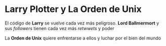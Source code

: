 # Larry Plotter y La Orden de Unix

El código de **Larry** se vuelve cada vez más peligroso.
**Lord Ballmermort** y sus *followers* tienen cada vez más *retwwets* y poder

La **Orden de Unix** quiere enfrentarse a ellos y luchar por el bien del mundo

